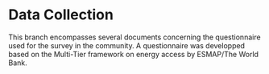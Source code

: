 # Data Collection

This branch encompasses several documents concerning the questionnaire used for the survey in the community. 
A questionnaire was developped based on the Multi-Tier framework on energy access by ESMAP/The World Bank.


